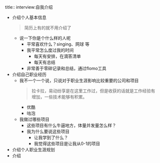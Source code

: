 title:: interview:自我介绍

- 介绍个人基本信息
  > 简历上有的就不用介绍了
	- 说一下你是个什么样的人呢
		- 平常喜欢什么？singing、网球 等
		- 我平常怎么度过我的时间
			- 每天有安排，在滴答清单
			- 每天有总结
		- 非常善于零碎记录和总结，通过flomo工具
- 介绍自己职业经历
	- 我不一个一个说，只说对于职业生涯影响比较重要的公司和项目
	  > 拉卡拉，易动纷享是在这里工作过，但是收获的话就是工作经验有增加，一些技术能够有积累。
		- 优酷
		- 咕泡
	- 我做过哪些项目
		- 这些项目有什么牛逼地方，体量并发量怎么样？
		- 我为什么要说这些项目
			- 让我学到了什么？
			- 我觉得这些项目是让我从0-1的项目
- 介绍个人职业生涯规划
- 介绍